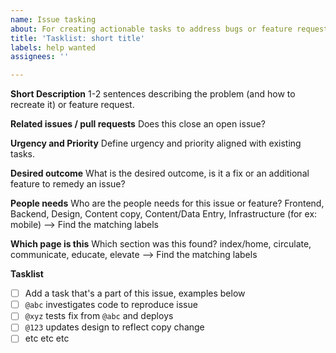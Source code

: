 ```yaml
---
name: Issue tasking
about: For creating actionable tasks to address bugs or feature requests
title: 'Tasklist: short title'
labels: help wanted
assignees: ''

---
```


**Short Description** 
1-2 sentences describing the problem (and how to recreate it) or feature request.

**Related issues / pull requests**
Does this close an open issue? 

**Urgency and Priority**
Define urgency and priority aligned with existing tasks.

**Desired outcome**
What is the desired outcome, is it a fix or an additional feature to remedy an issue?

**People needs**
Who are the people needs for this issue or feature? Frontend, Backend, Design, Content copy, Content/Data Entry, Infrastructure (for ex: mobile) --> Find the matching labels

**Which page is this**
Which section was this found? index/home, circulate, communicate, educate, elevate --> Find the matching labels

**Tasklist**
- [ ] Add a task that's a part of this issue, examples below
- [ ] `@abc` investigates code to reproduce issue
- [ ] `@xyz` tests fix from `@abc` and deploys
- [ ] `@123` updates design to reflect copy change
- [ ] etc etc etc
